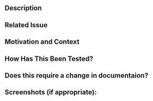 <!--- Provide a general summary of your changes in the Title above -->

## Description

<!--- Describe your changes in detail -->

## Related Issue

<!--- If this is a new feature or change, please provide a summary of how it works  -->
<!--- If fixing a bug, there should be an issue describing it with steps to reproduce -->
<!--- If this is a breaking change describe how it deviates from the existing flow -->
<!--- Please link to the issue here: -->

## Motivation and Context

<!--- Why is this change required? What problem does it solve? -->
<!--- If it fixes an open issue, please link to the issue here. -->

## How Has This Been Tested?

<!--- Please describe in detail how you tested your changes. -->
<!--- Include details of your testing environment, and the tests you ran to -->
<!--- Describe how your change affects other areas of the code, etc. -->

## Does this require a change in documentaion?

<!--- If this is a breaking change or a new feature, link to existing docs that need to be updated -->

## Screenshots (if appropriate):
